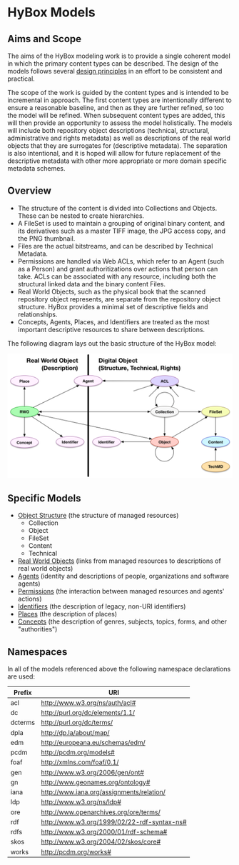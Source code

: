 
# HyBox Models

## Aims and Scope

The aims of the HyBox modeling work is to provide a single coherent model in which the primary content types can be described. The design of the models follows several [design principles][principles] in an effort to be consistent and practical.  

The scope of the work is guided by the content types and is intended to be incremental in approach.  The first content types are intentionally different to ensure a reasonable baseline, and then as they are further refined, so too the model will be refined.  When subsequent content types are added, this will then provide an opportunity to assess the model holistically.  The models will include both repository object descriptions (technical, structural, administrative and rights metadata) as well as descriptions of the real world objects that they are surrogates for (descriptive metadata).  The separation is also intentional, and it is hoped will allow for future replacement of the descriptive metadata with other more appropriate or more domain specific metadata schemes.

## Overview

* The structure of the content is divided into Collections and Objects.  These can be nested to create hierarchies.
* A FileSet is used to maintain a grouping of original binary content, and its derivatives such as a master TIFF image, the JPG access copy, and the PNG thumbnail.
* Files are the actual bitstreams, and can be described by Technical Metadata.
* Permissions are handled via Web ACLs, which refer to an Agent (such as a Person) and grant authoritizations over actions that person can take.  ACLs can be associated with any resource, including both the structural linked data and the binary content Files.
* Real World Objects, such as the physical book that the scanned repository object represents, are separate from the repository object structure.  HyBox provides a minimal set of descriptive fields and relationships.
* Concepts, Agents, Places, and Identifiers are treated as the most important descriptive resources to share between descriptions.

The following diagram lays out the basic structure of the HyBox model:

![Overview Diagram](images/high_level.png)

## Specific Models

* [Object Structure][structure] (the structure of managed resources)
  * Collection
  * Object
  * FileSet
  * Content
  * Technical
* [Real World Objects][rwo] (links from managed resources to descriptions of real world objects)
* [Agents][agents] (identity and descriptions of people, organizations and software agents)
* [Permissions][permissions] (the interaction between managed resources and agents' actions)
* [Identifiers][identifiers] (the description of legacy, non-URI identifiers)
* [Places][places] (the description of places)
* [Concepts][concepts] (the description of genres, subjects, topics, forms, and other "authorities")


## Namespaces

In all of the models referenced above the following namespace declarations are used:

| Prefix  | URI                                                  |
|---------|------------------------------------------------------|
| acl     | http://www.w3.org/ns/auth/acl#                       |
| dc      | http://purl.org/dc/elements/1.1/                     |
| dcterms | http://purl.org/dc/terms/                            |
| dpla    | http://dp.la/about/map/                              |
| edm     | http://europeana.eu/schemas/edm/                     |
| pcdm    | http://pcdm.org/models#                              |
| foaf	  | http://xmlns.com/foaf/0.1/                           |
| gen     | http://www.w3.org/2006/gen/ont#                      |
| gn      | http://www.geonames.org/ontology#                    |
| iana    | http://www.iana.org/assignments/relation/            |
| ldp	  | http://www.w3.org/ns/ldp#                            |
| ore     | http://www.openarchives.org/ore/terms/               |
| rdf     | http://www.w3.org/1999/02/22-rdf-syntax-ns#          |
| rdfs    | http://www.w3.org/2000/01/rdf-schema#                |
| skos    | http://www.w3.org/2004/02/skos/core#                 |
| works   | http://pcdm.org/works#                               | 


[principles]: /notes/design_principles.md
[structure]: structure.md
[rwo]: rwo.md
[agents]: agents.md
[permissions]: permissions.md
[identifiers]: identifiers.md
[places]: places.md
[concepts]: concepts.md




